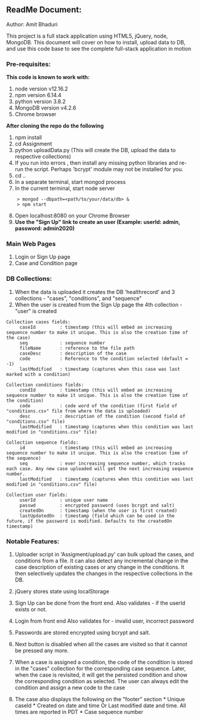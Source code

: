 ## ReadMe Document:
Author: Amit Bhaduri

This project is a full stack application using HTML5, jQuery, node, MongoDB.
This document will cover on how to install, upload data to DB, and use this code base
to see the complete full-stack application in motion

### Pre-requisites:
**This code is known to work with:**
  1. node version v12.16.2
  2. npm version 6.14.4
  3. python version 3.8.2
  4. MongoDB version v4.2.6
  5. Chrome browser

**After cloning the repo do the following**
  1. npm install
  2. cd Assignment
  3. python uploadData.py (This will create the DB, upload the data to respective collections)
  4. If you run into errors , then install any missing python libraries and re-run the script. Perhaps 'bcrypt' module may not be installed for you.
  5. cd ..
  6. In a separate terminal, start mongod process
  7. In the current terminal, start node server
  ```
      > mongod --dbpath=<path/to/your/data/db> &
      > npm start

  ```
  8. Open localhost:8080 on your Chrome Browser
  9. **Use the "Sign Up" link to create an user (Example: userId: admin, password: admin2020)**

### Main Web Pages
  1. Login or Sign Up page
  2. Case and Condition page

### DB Collections:
  1. When the data is uploaded it creates the DB 'healthrecord' and 3 collections - "cases", "conditions", and "sequence"
  2. When the user is created from the Sign Up page the 4th collection - "user" is created
  ```
  Collection cases fields:
       caseId         : timestamp (this will embed an increasing sequence number to make it unique. This is also the creation time of the case)
       seq            : sequence number
       fileName       : reference to the file path
       caseDesc       : description of the case
       code           : Reference to the condition selected (default = -1)
       lastModified   : timestamp (captures when this case was last marked with a condition)
  ```

  ```
  Collection conditions fields:
       condId         : timestamp (this will embed an increasing sequence number to make it unique. This is also the creation time of the condition)
       code           : code word of the condition (first field of "conditions.csv" file from where the data is uploaded)
       desc           : description of the condition (second field of "conditions.csv" file)
       lastModified   : timestamp (captures when this condition was last modified in "conditions.csv" file)
  ```

  ```
  Collection sequence fields:
       id             : timestamp (this will embed an increasing sequence number to make it unique. This is also the creation time of the sequence)
       seq            : ever increasing sequence number, which tracks each case. Any new case uploaded will get the next increasing sequence number.
       lastModified   : timestamp (captures when this condition was last modified in "conditions.csv" file)
  ```

  ```
  Collection user fields:
       userId         : unique user name
       passwd         : encrypted password (uses bcrypt and salt)
       createdOn      : timestamp (when the user is first created)
       lastUpdatedOn  : timestamp (field which can be used in the future, if the password is modified. Defaults to the createdOn timestamp)
  ```

### Notable Features:
  1. Uploader script in 'Assigment/upload.py' can bulk upload the cases, and conditions from a file. It can also detect any incremental change in the case description of existing cases or any change in the conditions. It then selectively updates the changes in the respective collections in the DB.

  2. jQuery stores state using localStorage

  3. Sign Up can be done from the front end. Also validates - if the userId exists or not.

  4. Login from front end Also validates for - invalid user, incorrect password

  5. Passwords are stored encrypted using bcrypt and salt.

  6. Next button is disabled when all the cases are visited so that it cannot be pressed any more.

  7. When a case is assigned a condition, the code of the condition is stored in the "cases" collection for the corresponding case sequence. Later, when the case is revisited, it will get the persisted condition and show the corresponding condition as selected. The user can always edit the condition and assign a new code to the case

  8. The case also displays the following on the "footer" section
    * Unique caseId
    * Created on date and time Or Last modified date and time. All times are reported in PDT
    * Case sequence number
